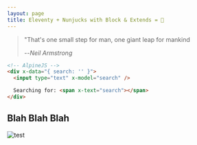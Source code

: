 ```yaml
---
layout: page
title: Eleventy + Nunjucks with Block & Extends = 🤯
---
```


> "That's one small step for man, one giant leap for mankind
>
> --<cite>Neil Armstrong</cite>

```html
<!-- AlpineJS -->
<div x-data="{ search: '' }">
  <input type="text" x-model="search" />

  Searching for: <span x-text="search"></span>
</div>
```

## Blah Blah Blah

<img src="/assets/images/testing.jpeg?as=webp&width=300" alt="test">
